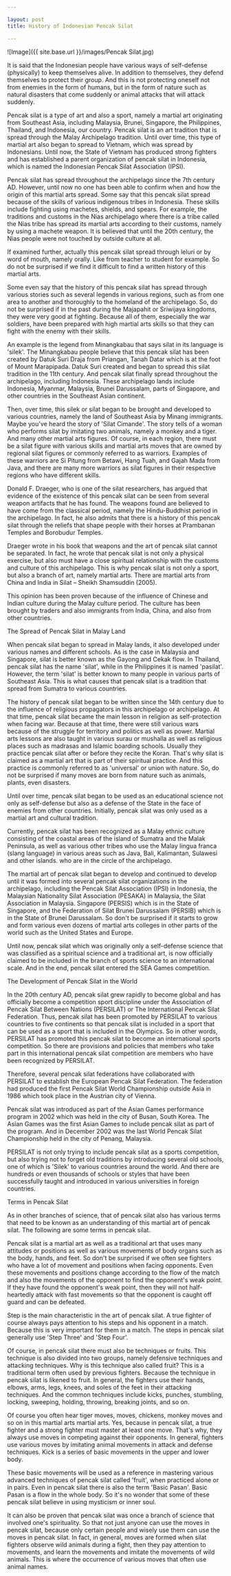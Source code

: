 ```yaml
---

layout: post
title: History of Indonesian Pencak Silat

---
```



![Image]({{ site.base.url }}/images/Pencak Silat.jpg)

It is said that the Indonesian people have various ways of self-defense (physically) to keep themselves alive. In addition to themselves, they defend themselves to protect their group. And this is not protecting oneself not from enemies in the form of humans, but in the form of nature such as natural disasters that come suddenly or animal attacks that will attack suddenly.

Pencak silat is a type of art and also a sport, namely a martial art originating from Southeast Asia, including Malaysia, Brunei, Singapore, the Philippines, Thailand, and Indonesia, our country. Pencak silat is an art tradition that is spread through the Malay Archipelago tradition. Until over time, this type of martial art also began to spread to Vietnam, which was spread by Indonesians. Until now, the State of Vietnam has produced strong fighters and has established a parent organization of pencak silat in Indonesia, which is named the Indonesian Pencak Silat Association (IPSI).

Pencak silat has spread throughout the archipelago since the 7th century AD. However, until now no one has been able to confirm when and how the origin of this martial arts spread. Some say that this pencak silat spread because of the skills of various indigenous tribes in Indonesia. These skills include fighting using machetes, shields, and spears. For example, the traditions and customs in the Nias archipelago where there is a tribe called the Nias tribe has spread its martial arts according to their customs, namely by using a machete weapon. It is believed that until the 20th century, the Nias people were not touched by outside culture at all.

If examined further, actually this pencak silat spread through leluri or by word of mouth, namely orally. Like from teacher to student for example. So do not be surprised if we find it difficult to find a written history of this martial arts.

Some even say that the history of this pencak silat has spread through various stories such as several legends in various regions, such as from one area to another and thoroughly to the homeland of the archipelago. So, do not be surprised if in the past during the Majapahit or Sriwijaya kingdoms, they were very good at fighting. Because all of them, especially the war soldiers, have been prepared with high martial arts skills so that they can fight with the enemy with their skills.

An example is the legend from Minangkabau that says silat in its language is 'silek'. The Minangkabau people believe that this pencak silat has been created by Datuk Suri Draja from Priangan, Tanah Datar which is at the foot of Mount Marapipada. Datuk Suri created and began to spread this silat tradition in the 11th century. And pencak silat finally spread throughout the archipelago, including Indonesia. These archipelago lands include Indonesia, Myanmar, Malaysia, Brunei Darussalam, parts of Singapore, and other countries in the Southeast Asian continent.

Then, over time, this silek or silat began to be brought and developed to various countries, namely the land of Southeast Asia by Minang immigrants. Maybe you've heard the story of 'Silat Cimande'. The story tells of a woman who performs silat by imitating two animals, namely a monkey and a tiger. And many other martial arts figures. Of course, in each region, there must be a silat figure with various skills and martial arts moves that are owned by regional silat figures or commonly referred to as warriors. Examples of these warriors are Si Pitung from Betawi, Hang Tuah, and Gajah Mada from Java, and there are many more warriors as silat figures in their respective regions who have different skills.

Donald F. Draeger, who is one of the silat researchers, has argued that evidence of the existence of this pencak silat can be seen from several weapon artifacts that he has found. The weapons found are believed to have come from the classical period, namely the Hindu-Buddhist period in the archipelago. In fact, he also admits that there is a history of this pencak silat through the reliefs that shape people with their horses at Prambanan Temples and Borobudur Temples.

Draeger wrote in his book that weapons and the art of pencak silat cannot be separated. In fact, he wrote that pencak silat is not only a physical exercise, but also must have a close spiritual relationship with the customs and culture of this archipelago. This is why pencak silat is not only a sport, but also a branch of art, namely martial arts. There are martial arts from China and India in Silat – Sheikh Shamsuddin (2005).

This opinion has been proven because of the influence of Chinese and Indian culture during the Malay culture period. The culture has been brought by traders and also immigrants from India, China, and also from other countries.

The Spread of Pencak Silat in Malay Land

When pencak silat began to spread in Malay lands, it also developed under various names and different schools. As is the case in Malaysia and Singapore, silat is better known as the Gayong and Cekak flow. In Thailand, pencak silat has the name 'silat', while in the Philippines it is named 'pasilat'. However, the term 'silat' is better known to many people in various parts of Southeast Asia. This is what causes that pencak silat is a tradition that spread from Sumatra to various countries.

The history of pencak silat began to be written since the 14th century due to the influence of religious propagators in this archipelago or archipelago. At that time, pencak silat became the main lesson in religion as self-protection when facing war. Because at that time, there were still various wars because of the struggle for territory and politics as well as power. Martial arts lessons are also taught in various surau or mushalla as well as religious places such as madrasas and Islamic boarding schools. Usually they practice pencak silat after or before they recite the Koran. That's why silat is claimed as a martial art that is part of their spiritual practice. And this practice is commonly referred to as 'universal' or union with nature. So, do not be surprised if many moves are born from nature such as animals, plants, even disasters.

Until over time, pencak silat began to be used as an educational science not only as self-defense but also as a defense of the State in the face of enemies from other countries. Initially, pencak silat was only used as a martial art and cultural tradition.

Currently, pencak silat has been recognized as a Malay ethnic culture consisting of the coastal areas of the island of Sumatra and the Malak Peninsula, as well as various other tribes who use the Malay lingua franca (slang language) in various areas such as Java, Bali, Kalimantan, Sulawesi and other islands. who are in the circle of the archipelago.

The martial art of pencak silat began to develop and continued to develop until it was formed into several pencak silat organizations in the archipelago, including the Pencak Silat Association (IPSI) in Indonesia, the Malaysian Nationality Silat Association (PESAKA) in Malaysia, the Silat Association in Malaysia. Singapore (PERSIS) which is in the State of Singapore, and the Federation of Silat Brunei Darussalam (PERSIB) which is in the State of Brunei Darussalam. So don't be surprised if it starts to grow and form various even dozens of martial arts colleges in other parts of the world such as the United States and Europe.

Until now, pencak silat which was originally only a self-defense science that was classified as a spiritual science and a traditional art, is now officially claimed to be included in the branch of sports science to an international scale. And in the end, pencak silat entered the SEA Games competition.

The Development of Pencak Silat in the World

In the 20th century AD, pencak silat grew rapidly to become global and has officially become a competition sport discipline under the Association of Pencak Silat Between Nations (PERSILAT) or The International Pencak Silat Federation. Thus, pencak silat has been promoted by PERSILAT to various countries to five continents so that pencak silat is included in a sport that can be used as a sport that is included in the Olympics. So in other words, PERSILAT has promoted this pencak silat to become an international sports competition. So there are provisions and policies that members who take part in this international pencak silat competition are members who have been recognized by PERSILAT.

Therefore, several pencak silat federations have collaborated with PERSILAT to establish the European Pencak Silat Federation. The federation had produced the first Pencak Silat World Championship outside Asia in 1986 which took place in the Austrian city of Vienna.

Pencak silat was introduced as part of the Asian Games performance program in 2002 which was held in the city of Busan, South Korea. The Asian Games was the first Asian Games to include pencak silat as part of the program. And in December 2002 was the last World Pencak Silat Championship held in the city of Penang, Malaysia.

PERSILAT is not only trying to include pencak silat as a sports competition, but also trying not to forget old traditions by introducing several old schools, one of which is 'Silek' to various countries around the world. And there are hundreds or even thousands of schools or styles that have been successfully taught and introduced in various universities in foreign countries.

Terms in Pencak Silat

As in other branches of science, that of pencak silat also has various terms that need to be known as an understanding of this martial art of pencak silat. The following are some terms in pencak silat.

Pencak silat is a martial art as well as a traditional art that uses many attitudes or positions as well as various movements of body organs such as the body, hands, and feet. So don't be surprised if we often see fighters who have a lot of movement and positions when facing opponents. Even these movements and positions change according to the flow of the match and also the movements of the opponent to find the opponent's weak point. If they have found the opponent's weak point, then they will not half-heartedly attack with fast movements so that the opponent is caught off guard and can be defeated.

Step is the main characteristic in the art of pencak silat. A true fighter of course always pays attention to his steps and his opponent in a match. Because this is very important for them in a match. The steps in pencak silat generally use 'Step Three' and 'Step Four'.

Of course, in pencak silat there must also be techniques or fruits. This technique is also divided into two groups, namely defensive techniques and attacking techniques. Why is this technique also called fruit? This is a traditional term often used by previous fighters. Because the technique in pencak silat is likened to fruit. In general, the fighters use their hands, elbows, arms, legs, knees, and soles of the feet in their attacking techniques. And the common techniques include kicks, punches, stumbling, locking, sweeping, holding, throwing, breaking joints, and so on.

Of course you often hear tiger moves, moves, chickens, monkey moves and so on in this martial arts martial arts. Yes, because in pencak silat, a true fighter and a strong fighter must master at least one move. That's why, they always use moves in competing against their opponents. In general, fighters use various moves by imitating animal movements in attack and defense techniques. Kick is a series of basic movements in the upper and lower body.

These basic movements will be used as a reference in mastering various advanced techniques of pencak silat called 'fruit', when practiced alone or in pairs. Even in pencak silat there is also the term 'Basic Pasan'. Basic Pasan is a flow in the whole body. So it's no wonder that some of these pencak silat believe in using mysticism or inner soul.

It can also be proven that pencak silat was once a branch of science that involved one's spirituality. So that not just anyone can use the moves in pencak silat, because only certain people and wisely use them can use the moves in pencak silat. In fact, in general, moves are formed when silat fighters observe wild animals during a fight, then they pay attention to movements, and learn the movements and imitate the movements of wild animals. This is where the occurrence of various moves that often use animal names.